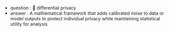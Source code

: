 - question : 🤫 differential privacy
- answer : A mathematical framework that adds calibrated noise to data or model outputs to protect individual privacy while maintaining statistical utility for analysis